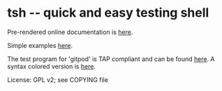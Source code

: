 # tsh -- quick and easy testing shell

Pre-rendered online documentation is [here](index.html).

Simple examples
[here](tsh-examples.sh.html).

The test program for 'gitpod' is TAP compliant and can be found
[here](https://github.com/sitaramc/gitpod/blob/master/t/t01).  A syntax
colored version is
[here](gitpod-test.html).

License: GPL v2; see COPYING file
